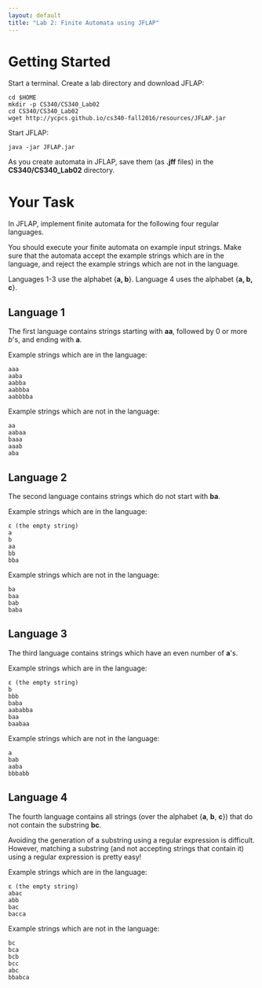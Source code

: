 ```yaml
---
layout: default
title: "Lab 2: Finite Automata using JFLAP"
---
```


# Getting Started

Start a terminal.  Create a lab directory and download JFLAP:

    cd $HOME
    mkdir -p CS340/CS340_Lab02
    cd CS340/CS340_Lab02
    wget http://ycpcs.github.io/cs340-fall2016/resources/JFLAP.jar

Start JFLAP:

    java -jar JFLAP.jar

As you create automata in JFLAP, save them (as **.jff** files) in the **CS340/CS340\_Lab02** directory.

# Your Task

In JFLAP, implement finite automata for the following four regular languages.

You should execute your finite automata on example input strings. Make sure that the automata accept the example strings which are in the language, and reject the example strings which are not in the language.

Languages 1-3 use the alphabet {**a, b**}. Language 4 uses the alphabet {**a, b, c**}.

Language 1
----------

The first language contains strings starting with **aa**, followed by 0 or more *b*'s, and ending with **a**.

Example strings which are in the language:

    aaa
    aaba
    aabba
    aabbba
    aabbbba

Example strings which are not in the language:

    aa
    aabaa
    baaa
    aaab
    aba

Language 2
----------

The second language contains strings which do not start with **ba**.

Example strings which are in the language:

    ε (the empty string)
    a
    b
    aa
    bb
    bba

Example strings which are not in the language:

    ba
    baa
    bab
    baba

Language 3
----------

The third language contains strings which have an even number of **a**'s.

Example strings which are in the language:

    ε (the empty string)
    b
    bbb
    baba
    aababba
    baa
    baabaa

Example strings which are not in the language:

    a
    bab
    aaba
    bbbabb

Language 4
----------

The fourth language contains all strings (over the alphabet {**a**, **b**, **c**}) that do not contain the substring **bc**.

Avoiding the generation of a substring using a regular expression is difficult. However, matching a substring (and not accepting strings that contain it) using a regular expression is pretty easy!

Example strings which are in the language:

    ε (the empty string)
    abac
    abb
    bac
    bacca

Example strings which are not in the language:

    bc
    bca
    bcb
    bcc
    abc
    bbabca
